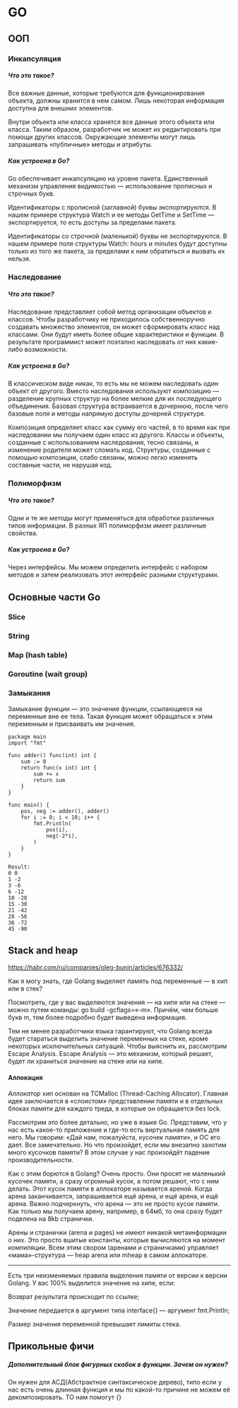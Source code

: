 # GO

## ООП

### Инкапсуляция

##### Что это такое? 

Все важные данные, которые требуются для функционирования объекта, должны хранится в нем самом. Лишь некоторая информация доступна для внешних элементов.

Внутри объекта или класса хранятся все данные этого объекта или класса. Таким образом, разработчик не может их редактировать при помощи других классов. Окружающие элементы могут лишь запрашивать «публичные» методы и атрибуты.

##### Как устроена в Go?

Go обеспечивает инкапсуляцию на уровне пакета. Единственный механизм управления видимостью — использование прописных и строчных букв.

Идентификаторы с прописной (заглавной) буквы экспортируются. В нашем примере структура Watch и ее методы GetTime и SetTime — экспортируется, то есть доступы за пределами пакета.

Идентификаторы со строчной (маленькой) буквы не экспортируются. В нашем примере поля структуры Watch: hours и minutes будут доступны только из того же пакета, за пределами к ним обратиться и вызвать их нельзя.


### Наследование

##### Что это такое? 

Наследование представляет собой метод организации объектов и классов. Чтобы разработчику не приходилось собственноручно создавать множество элементов, он может сформировать класс над классами. Они будут иметь более общие характеристики и функции. В результате программист может поэтапно наследовать от них какие-либо возможности.

##### Как устроена в Go?

В классическом виде никак, то есть мы не можем наследовать один объект от другого. Вместо наследования используют композицию — разделение крупных структур на более мелкие для их последующего объединения. Базовая структура встраивается в дочернюю, после чего базовые поля и методы напрямую доступы дочерней структуре.

Композиция определяет класс как сумму его частей, в то время как при наследовании мы получаем один класс из другого. Классы и объекты, созданные с использованием наследования, тесно связаны, и изменение родителя может сломать код. Структуры, созданные с помощью композиции, слабо связаны, можно легко изменять составные части, не нарушая код. 

### Полиморфизм

##### Что это такое? 

Одни и те же методы могут применяться для обработки различных типов информации. В разных ЯП полиморфизм имеет различные свойства.

##### Как устроена в Go?

Через интерфейсы. Мы можем определить интерфейс с набором методов и затем реализовать этот интерфейс разными структурами.



## Основные части Go


### Slice

### String

### Map (hash table)

### Goroutine (wait group)

### Замыкания

Замыкание функции — это значение функции, ссылающееся на переменные вне ее тела. Такая функция может обращаться к этим переменным и присваивать им значения.

```
package main
import "fmt"

func adder() func(int) int {
    sum := 0
    return func(x int) int {
        sum += x
        return sum
    }
}

func main() {
    pos, neg := adder(), adder()
    for i := 0; i < 10; i++ {
        fmt.Println(
            pos(i),
            neg(-2*i),
        )
    }
}

Result:
0 0
1 -2
3 -6
6 -12
10 -20
15 -30
21 -42
28 -56
36 -72
45 -90

```
## Stack and heap

https://habr.com/ru/companies/oleg-bunin/articles/676332/

Как я могу знать, где Golang выделяет память под переменные — в хип или в стек?

Посмотреть, где у вас выделяются значения — на хипе или на стеке — можно путем команды: go build -gcflags=«-m». Причём, чем больше букв m, тем более подробно будет выведена информация.

Тем не менее разработчики языка гарантируют, что Golang всегда будет стараться выделить значение переменных на стеке, кроме некоторых исключительных ситуаций. Чтобы выяснить их, рассмотрим Escape Analysis. Escape Analysis — это механизм, который решает, будет ли храниться значение на стеке или на хипе.

#### Аллокация
*Аллокатор* хип основан на TCMalloc (Thread-Caching Allocator). Главная идея заключается в «слоистом» представлении памяти и в отдельных блоках памяти для каждого треда, в которые он обращается без lock.

Рассмотрим это более детально, но уже в языке Go. Представим, что у нас есть какое-то приложение и где-то есть виртуальная память для него. Мы говорим: «Дай нам, пожалуйста, кусочек памяти», и ОС его дает. Все замечательно. Но что произойдет, если мы внезапно захотим много кусочков памяти? В этом случае у нас произойдёт падение производительности.

Как с этим борются в Golang? Очень просто. Они просят не маленький кусочек памяти, а сразу огромный кусок, а потом решают, что с ним делать. Этот кусок памяти в аллокаторе называется ареной. Когда арена заканчивается, запрашивается ещё арена, и ещё арена, и ещё арена.
Важно подчеркнуть, что арена — это не просто кусок памяти. Как только мы получаем арену, например, в 64мб, то она сразу будет поделена на 8kb странички.

Арены и странички (arena и pages) не имеют никакой метаинформации о них. Это просто вшитые константы, которые вычисляются на момент компиляции. Всем этим свором (аренами и страничками) управляет «мама»-структура — heap arena или mheap в самом аллокаторе.
____

Есть три неизменяемых правила выделения памяти от версии к версии Golang. У вас 100% выделится значение на хипе, если:

Возврат результата происходит по ссылке;

Значение передается в аргумент типа interface{} — аргумент fmt.Println;

Размер значения переменной превышает лимиты стека.



## Прикольные фичи

##### Дополнительный блок фигурных скобок в функции. Зачем он нужен?

Он нужен для АСД(Абстрактное синтаксическое дерево), типо если у нас есть очень длинная функция и мы по какой-то причине не можем её декомпозировать. ТО нам помогут {}
